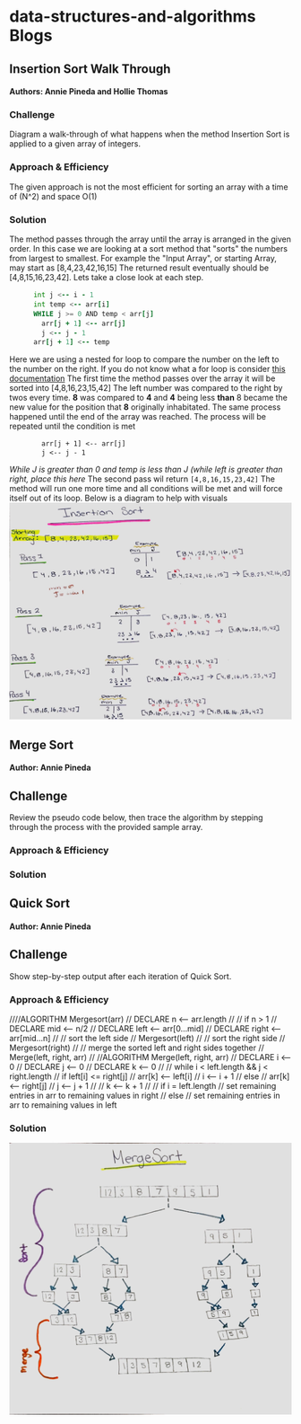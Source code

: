 # data-structures-and-algorithms Blogs


## Insertion Sort  Walk Through 
#### Authors: Annie Pineda and Hollie Thomas
### Challenge
Diagram a walk-through of what happens when the method Insertion Sort is applied to a given array of integers.  
### Approach & Efficiency
The given approach is not the most efficient for sorting an array with a time of (N^2) and space O(1)
### Solution
The method passes through the array until the array is arranged in the given order. In this case we are looking at a sort method that "sorts" the numbers from largest to smallest. 
For example the "Input Array", or starting Array, may start as [8,4,23,42,16,15]
The returned result eventually should be [4,8,15,16,23,42]. Lets take a close look at each step. 
```FOR i = 1 to arr.length
      int j <-- i - 1
      int temp <-- arr[i]
      WHILE j >= 0 AND temp < arr[j]
        arr[j + 1] <-- arr[j]
        j <-- j - 1
      arr[j + 1] <-- temp
```
Here we are using a nested for loop to compare the number on the left to the number on the right. If you do not know what a for loop is consider [this documentation](https://www.programiz.com/java-programming/nested-loop) 
The first time the method passes over the array it will be sorted into
[4,8,16,23,15,42] The left number was compared to the right by twos every time. **8** was compared to **4** and **4** being less **than** 8 became the new value for the position that **8** originally inhabitated. The same process happened until the end of the array was reached. 
The process will be repeated until the condition is met 
```WHILE j >= 0 AND temp < arr[j]
        arr[j + 1] <-- arr[j]
        j <-- j - 1
```
_While J is greater than 0 and temp is less than J (while left is greater than right, place this here_
The second pass wil return ```[4,8,16,15,23,42]```
The method will run one more time and all conditions will be met and will force itself out of its loop. 
Below is a diagram to help with visuals
![insertion sort](whiteboard-pictures/insertion-sort.jpg)




## Merge Sort
#### Author: Annie Pineda
## Challenge 
Review the pseudo code below, then trace the algorithm by stepping through the process with the provided sample array. 
### Approach & Efficiency

### Solution




## Quick Sort
#### Author: Annie Pineda
## Challenge 
Show step-by-step output after each iteration of Quick Sort. 
### Approach & Efficiency

////ALGORITHM Mergesort(arr)
//    DECLARE n <-- arr.length
//
//    if n > 1
//      DECLARE mid <-- n/2
//      DECLARE left <-- arr[0...mid]
//      DECLARE right <-- arr[mid...n]
//      // sort the left side
//      Mergesort(left)
//      // sort the right side
//      Mergesort(right)
//      // merge the sorted left and right sides together
//      Merge(left, right, arr)
//
//ALGORITHM Merge(left, right, arr)
//    DECLARE i <-- 0
//    DECLARE j <-- 0
//    DECLARE k <-- 0
//
//    while i < left.length && j < right.length
//        if left[i] <= right[j]
//            arr[k] <-- left[i]
//            i <-- i + 1
//        else
//            arr[k] <-- right[j]
//            j <-- j + 1
//
//        k <-- k + 1
//
//    if i = left.length
//       set remaining entries in arr to remaining values in right
//    else
//       set remaining entries in arr to remaining values in left

### Solution

![insertion sort](whiteboard-pictures/mergeSort.jpg) 
